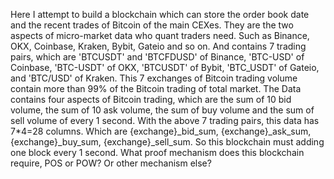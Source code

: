 Here I attempt to build a blockchain which can store the order book date and the recent trades of Bitcoin of the main CEXes.
They are the two aspects of micro-market data who quant traders need.
Such as Binance, OKX, Coinbase, Kraken, Bybit, Gateio and so on.
And contains 7 trading pairs, which are 'BTCUSDT' and 'BTCFDUSD' of Binance, 'BTC-USD' of Coinbase, 'BTC-USDT' of OKX, 'BTCUSDT' of Bybit, 'BTC_USDT' of Gateio, and 'BTC/USD' of Kraken.
This 7 exchanges of Bitcoin trading volume contain more than 99% of the Bitcoin trading of total market.
The Data contains four aspects of Bitcoin trading, which are the sum of 10 bid volume, the sum of 10 ask volume, the sum of buy volume and the sum of sell volume of every 1 second.
With the above 7 trading pairs, this data has 7*4=28 columns. Which are {exchange}_bid_sum, {exchange}_ask_sum, {exchange}_buy_sum, {exchange}_sell_sum.
So this blockchain must adding one block every 1 second.
What proof mechanism does this blockchain require, POS or POW? Or other mechanism else?
